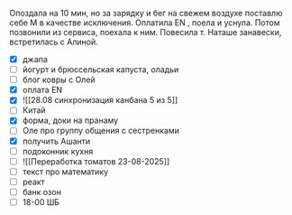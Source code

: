 Опоздала на 10 мин, но за зарядку и бег на свежем воздухе поставлю себе М в качестве исключения.
Оплатила EN , поела и уснула. Потом позвонили из сервиса, поехала к ним. Повесила т. Наташе занавески, встретилась с Алиной.
- [x] джапа 
- [ ] йогурт и брюссельская капуста, оладьи
- [ ] блог ковры с Олей 
- [x] оплата EN
- [x] ![[28.08 синхронизация канбана 5 из 5]]
- [ ] Китай
- [x] форма, доки на пранаму
- [ ] Оле про группу общения с сестренками
- [x] получить Ашанти
- [ ] подоконник кухня
- [ ] ![[Переработка томатов 23-08-2025]]
- [ ] текст про математику
- [ ] реакт
- [ ] банк озон
- [ ] 18-00 ШБ
